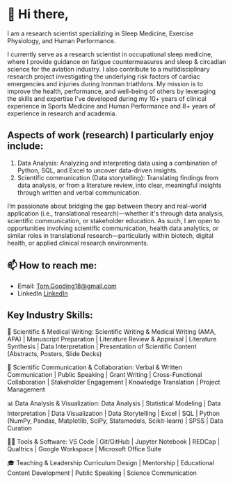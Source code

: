 
# 👋 Hi there, 

I am a research scientist specializing in Sleep Medicine, Exercise Physiology, and Human Performance.

I currently serve as a research scientist in occupational sleep medicine, where I provide guidance on fatigue countermeasures and sleep & circadian science for the aviation industry. I also contribute to a multidisciplinary research project investigating the underlying risk factors of cardiac emergencies and injuries during Ironman triathlons. My mission is to improve the health, performance, and well-being of others by leveraging the skills and expertise I've developed during my 10+ years of clinical experience in Sports Medicine and Human Performance and 8+ years of experience in research and academia. 

## **Aspects of work (research) I particularly enjoy include:** 

1) Data Analysis: Analyzing and interpreting data using a combination of Python, SQL, and Excel to uncover data-driven insights. 
2) Scientific communication (Data storytelling): Translating findings from data analysis, or from a literature review, into clear, meaningful insights through written and verbal communication.

I’m passionate about bridging the gap between theory and real-world application (i.e., translational research)—whether it's through data analysis, scientific communication, or stakeholder education. As such, I am open to opportunities involving scientific communication, health data analytics, or similar roles in translational research—particularly within biotech, digital health, or applied clinical research environments.

## 📫 **How to reach me:**  
- Email: [Tom.Gooding18@gmail.com](Tom.Gooding18@gmail.com )  
- LinkedIn [LinkedIn](https://www.linkedin.com/in/thomas-gooding-phd-atc-cscs-81767053/)

## **Key Industry Skills:**

🧠 Scientific & Medical Writing:
Scientific Writing & Medical Writing (AMA, APA) | Manuscript Preparation | Literature Review & Appraisal | Literature Synthesis | Data Interpretation | Presentation of Scientific Content (Abstracts, Posters, Slide Decks)

🤝 Scientific Communication & Collaboration:
Verbal & Written Communication | Public Speaking | Grant Writing | Cross-Functional Collaboration | Stakeholder Engagement | Knowledge Translation | Project Management

📊 Data Analysis & Visualization:
Data Analysis | Statistical Modeling | Data Interpretation | Data Visualization | Data Storytelling | Excel | SQL | Python (NumPy, Pandas, Matplotlib, SciPy, Statsmodels, Scikit-learn) | SPSS | Data Curation

👨‍💻 Tools & Software:
VS Code | Git/GitHub | Jupyter Notebook | REDCap | Qualtrics | Google Workspace | Microsoft Office Suite

🎓 Teaching & Leadership
Curriculum Design | Mentorship | Educational Content Development | Public Speaking | Science Communication

